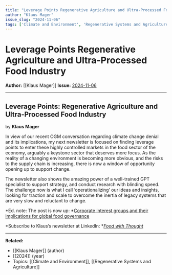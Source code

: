 ```yaml
---
title: "Leverage Points Regenerative Agriculture and Ultra-Processed Food Industry"
author: "Klaus Mager"
issue_slug: "2024-11-06"
tags: ['Climate and Environment', 'Regenerative Systems and Agriculture']
---
```


# Leverage Points Regenerative Agriculture and Ultra-Processed Food Industry

**Author:** [[Klaus Mager]]
**Issue:** [2024-11-06](https://plex.collectivesensecommons.org/2024-11-06/)

---

## Leverage Points: Regenerative Agriculture and Ultra-Processed Food Industry
by **Klaus Mager**

In view of our recent OGM conversation regarding climate change denial and its implications, my next newsletter is focused on finding leverage points to enter these highly controlled markets in the food sector of the economy, arguably a keystone sector that deserves more focus. As the reality of a changing environment is becoming more obvious, and the risks to the supply chain is increasing, there is now a window of opportunity opening up to support change.

The newsletter also shows the amazing power of a well-trained GPT specialist to support strategy, and conduct research with blinding speed. The challenge now is what I call ‘operationalizing’ our ideas and insights, looking for traction and scale to overcome the inertia of legacy systems that are very slow and reluctant to change.

*Ed. note: The post is now up: *[Corporate interest groups and their implications for global food governance](https://www.linkedin.com/pulse/corporate-interest-groups-implications-global-food-governance-mager-hqvic?trk=public_post_feed-article-content)

*Subscribe to Klaus’s newsletter at LinkedIn: *[*Food with Thought*](https://www.linkedin.com/newsletters/food-with-thought-7139017951562579968/)

---

**Related:**
- [[Klaus Mager]] (author)
- [[2024]] (year)
- Topics: [[Climate and Environment]], [[Regenerative Systems and Agriculture]]

